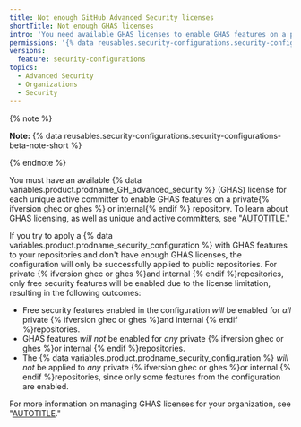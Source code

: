 ```yaml
---
title: Not enough GitHub Advanced Security licenses
shortTitle: Not enough GHAS licenses
intro: 'You need available GHAS licenses to enable GHAS features on a private{% ifversion ghec or ghes %} or internal{% endif %} repository.'
permissions: '{% data reusables.security-configurations.security-configurations-permissions %}'
versions:
  feature: security-configurations
topics:
  - Advanced Security
  - Organizations
  - Security
---
```


{% note %}

**Note:** {% data reusables.security-configurations.security-configurations-beta-note-short %}

{% endnote %}

You must have an available {% data variables.product.prodname_GH_advanced_security %} (GHAS) license for each unique active committer to enable GHAS features on a private{% ifversion ghec or ghes %} or internal{% endif %} repository. To learn about GHAS licensing, as well as unique and active committers, see "[AUTOTITLE](/billing/managing-billing-for-github-advanced-security/about-billing-for-github-advanced-security)."

If you try to apply a {% data variables.product.prodname_security_configuration %} with GHAS features to your repositories and don't have enough GHAS licenses, the configuration will only be successfully applied to public repositories. For private {% ifversion ghec or ghes %}and internal {% endif %}repositories, only free security features will be enabled due to the license limitation, resulting in the following outcomes:

  * Free security features enabled in the configuration _will_ be enabled for _all_ private {% ifversion ghec or ghes %}and internal {% endif %}repositories.
  * GHAS features _will not_ be enabled for _any_ private {% ifversion ghec or ghes %}or internal {% endif %}repositories.
  * The {% data variables.product.prodname_security_configuration %} _will not_ be applied to _any_ private {% ifversion ghec or ghes %}or internal {% endif %}repositories, since only some features from the configuration are enabled.

For more information on managing GHAS licenses for your organization, see "[AUTOTITLE](/code-security/securing-your-organization/managing-the-security-of-your-organization/managing-your-github-advanced-security-license-usage)."
